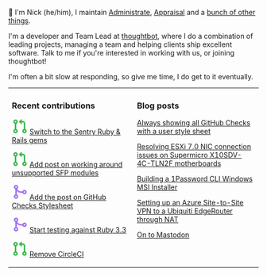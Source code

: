 👋 I'm Nick (he/him), I maintain [Administrate][1], [Appraisal][2] and a [bunch
of other things][3].

I'm a developer and Team Lead at [thoughtbot][4], where I do a combination of
leading projects, managing a team and helping clients ship excellent software.
Talk to me if you're interested in working with us, or joining thoughtbot!

I'm often a bit slow at responding, so give me time, I do get to it eventually.

<table><tr><td valign="top" width="50%">

### Recent contributions

<!-- contributions starts -->
![](icons/pull_request_open.svg) [Switch to the Sentry Ruby & Rails gems](https://github.com/thoughtbot/administrate/pull/2485)

![](icons/pull_request_open.svg) [Add post on working around unsupported SFP modules](https://github.com/nickcharlton/site/pull/110)

![](icons/pull_request_merged.svg) [Add the post on GitHub Checks Stylesheet](https://github.com/nickcharlton/site/pull/109)

![](icons/pull_request_merged.svg) [Start testing against Ruby 3.3](https://github.com/thoughtbot/administrate/pull/2483)

![](icons/pull_request_open.svg) [Remove CircleCI](https://github.com/thoughtbot/administrate/pull/2473)

<!-- contributions ends -->
</td><td valign="top" width="50%">

### Blog posts

<!-- blog starts -->
[Always showing all GitHub Checks with a user style sheet](https://nickcharlton.net/posts/github-checks-stylesheet.html)

[Resolving ESXi 7.0 NIC connection issues on Supermicro X10SDV-4C-TLN2F motherboards](https://nickcharlton.net/posts/resolving-esxi-7-nic-connection-issues-on-supermicro-x10sdv-4c-tln2f-motherboards.html)

[Building a 1Password CLI Windows MSI Installer](https://nickcharlton.net/posts/building-a-1password-cli-windows-msi-installer.html)

[Setting up an Azure Site-to-Site VPN to a Ubiquiti EdgeRouter through NAT](https://nickcharlton.net/posts/azure-site-to-site-vpn-ubiquiti-edgerouter-nat.html)

[On to Mastodon](https://nickcharlton.net/posts/on-to-mastodon.html)

<!-- blog ends -->
</td></tr></table>

[1]: https://github.com/thoughtbot/administrate
[2]: https://github.com/thoughtbot/appraisal
[3]: https://github.com/nickcharlton?tab=repositories
[4]: https://thoughtbot.com
